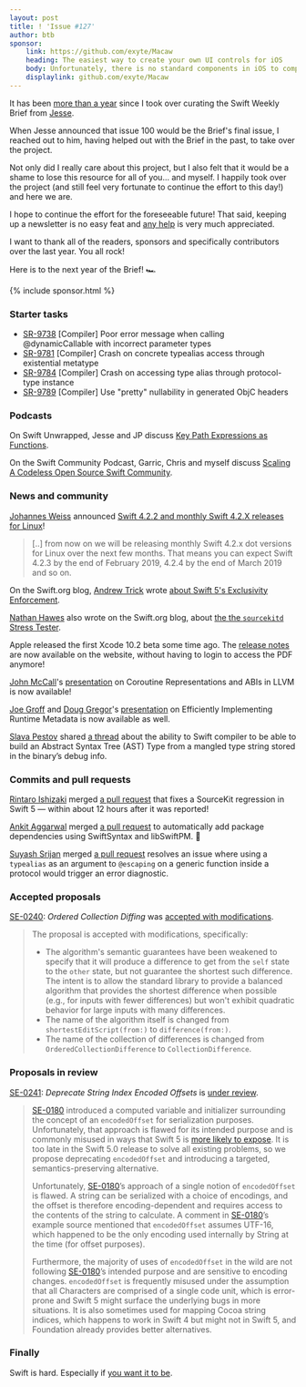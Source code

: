 ```yaml
---
layout: post
title: ! 'Issue #127'
author: btb
sponsor:
    link: https://github.com/exyte/Macaw
    heading: The easiest way to create your own UI controls for iOS
    body: Unfortunately, there is no standard components in iOS to compose drawings, so we are forced to use cumbersome rendering directly on graphics context.  Community of iOS developers on Github offers several frameworks to describe graphic components as a scene of primitives. Nowadays, Macaw is the most powerful framework allowing you to create custom components, charts, diagrams and use SVG files. It's an open source project with 4K+ starts on Github, so take it, use it, and make your life easier.
    displaylink: github.com/exyte/Macaw
---
```


It has been [more than a year](https://twitter.com/swiftlybrief/status/1090341325277417473)
since I took over curating the Swift Weekly Brief from [Jesse](https://twitter.com/jesse_squires).

When Jesse announced that issue 100 would be the Brief's final issue, I reached
out to him, having helped out with the Brief in the past, to take over the project.

Not only did I really care about this project, but I also felt that it would be
a shame to lose this resource for all of you... and myself. I happily took over
the project (and still feel very fortunate to continue the effort to this day!)
and here we are.

I hope to continue the effort for the foreseeable future! That said, keeping up
a newsletter is no easy feat and [any help](https://github.com/SwiftWeekly/swiftweekly.github.io/blob/master/CONTRIBUTING.md)
is very much appreciated.

I want to thank all of the readers, sponsors and specifically contributors over
the last year. You all rock!

Here is to the next year of the Brief! 🏎

<!--excerpt-->

{% include sponsor.html %}

### Starter tasks

- [SR-9738](https://bugs.swift.org/browse/SR-9738) [Compiler] Poor error message when calling @dynamicCallable with incorrect parameter types
- [SR-9781](https://bugs.swift.org/browse/SR-9781) [Compiler] Crash on concrete typealias access through existential metatype
- [SR-9784](https://bugs.swift.org/browse/SR-9784) [Compiler] Crash on accessing type alias through protocol-type instance
- [SR-9789](https://bugs.swift.org/browse/SR-9789) [Compiler] Use "pretty" nullability in generated ObjC headers

### Podcasts

On Swift Unwrapped, Jesse and JP discuss [Key Path Expressions as Functions](https://spec.fm/podcasts/swift-unwrapped/262630).

On the Swift Community Podcast, Garric, Chris and myself discuss [Scaling A Codeless Open Source Swift Community](https://www.swiftcommunitypodcast.org/episodes/2).

### News and community

[Johannes Weiss](https://twitter.com/johannesweiss/) announced [Swift 4.2.2 and monthly Swift 4.2.X releases for Linux](https://forums.swift.org/t/announcing-swift-4-2-2-and-monthly-swift-4-2-x-dot-releases-for-linux/20148)!

> [..] from now on we will be releasing monthly Swift 4.2.x dot versions for Linux over the next few months. That means you can expect Swift 4.2.3 by the end of February 2019, 4.2.4 by the end of March 2019 and so on.

On the Swift.org blog, [Andrew Trick](https://twitter.com/AndrewTrick)
wrote [about Swift 5's Exclusivity Enforcement](https://swift.org/blog/swift-5-exclusivity/).

[Nathan Hawes](https://github.com/nathawes/) also wrote on the Swift.org blog,
about [the the `sourcekitd` Stress Tester](https://swift.org/blog/sourcekitd-stress-tester/).

Apple released the first Xcode 10.2 beta some time ago. The [release notes](https://developer.apple.com/documentation/xcode_release_notes/xcode_10_2_beta_release_notes/swift_5_release_notes_for_xcode_10_2_beta)
are now available on the website, without having to login to access the PDF anymore!

[John McCall](https://twitter.com/pathofshrines)'s [presentation](https://www.youtube.com/watch?v=wyAbV8AM9PM)
on Coroutine Representations and ABIs in LLVM is now available!

[Joe Groff](https://twitter.com/jckarter) and [Doug Gregor](https://github.com/DougGregor)'s
[presentation](https://www.youtube.com/watch?v=G3bpj-4tWVU) on Efficiently
Implementing Runtime Metadata is now available as well.

[Slava Pestov](https://twitter.com/slava_pestov/) shared [a thread](https://twitter.com/slava_pestov/status/1092845931131817985)
about the ability to Swift compiler to be able to build an Abstract Syntax Tree (AST) Type from a mangled type string stored in the binary’s debug info.

### Commits and pull requests

[Rintaro Ishizaki](https://twitter.com/rintaro) merged [a pull request](https://github.com/apple/swift/pull/22177)
that fixes a SourceKit regression in Swift 5 — within about 12 hours after it
was reported!

[Ankit Aggarwal](https://twitter.com/aciidb0mb3r/) merged [a pull request](https://github.com/apple/swift-package-manager/pull/1966)
to automatically add package dependencies using SwiftSyntax and libSwiftPM. 🎉

[Suyash Srijan](https://twitter.com/suyashsrijan) merged [a pull request](https://github.com/apple/swift/pull/22231)
resolves an issue where using a `typealias` as an argument to `@escaping` on a generic function inside a protocol would trigger an error diagnostic.

### Accepted proposals

[SE-0240](https://github.com/apple/swift-evolution/blob/master/proposals/0240-ordered-collection-diffing.md): *Ordered Collection Diffing* was [accepted with modifications](https://forums.swift.org/t/accepted-with-modifications-se-0240-ordered-collection-diffing/20008).

> The proposal is accepted with modifications, specifically:
>
> - The algorithm's semantic guarantees have been weakened to specify that it will produce a difference to get from the `self` state to the `other` state, but not guarantee the shortest such difference. The intent is to allow the standard library to provide a balanced algorithm that provides the shortest difference when possible (e.g., for inputs with fewer differences) but won't exhibit quadratic behavior for large inputs with many differences.
> - The name of the algorithm itself is changed from `shortestEditScript(from:)` to `difference(from:)`.
> - The name of the collection of differences is changed from `OrderedCollectionDifference` to `CollectionDifference`.

### Proposals in review

[SE-0241](https://github.com/apple/swift-evolution/blob/master/proposals/0241-string-index-explicit-encoding-offset.md): *Deprecate String Index Encoded Offsets* is [under review](https://forums.swift.org/t/se-0241-explicit-encoded-offsets-for-string-indices/19929).

> [SE-0180](https://github.com/apple/swift-evolution/blob/master/proposals/0180-string-index-overhaul.md) introduced a computed variable and initializer surrounding the concept of an `encodedOffset` for serialization purposes. Unfortunately, that approach is flawed for its intended purpose and is commonly misused in ways that Swift 5 is [more likely to expose](https://bugs.swift.org/browse/SR-9749). It is too late in the Swift 5.0 release to solve all existing problems, so we propose deprecating `encodedOffset` and introducing a targeted, semantics-preserving alternative.
>
> Unfortunately, [SE-0180](https://github.com/apple/swift-evolution/blob/master/proposals/0180-string-index-overhaul.md)’s approach of a single notion of `encodedOffset` is flawed. A string can be serialized with a choice of encodings, and the offset is therefore encoding-dependent and requires access to the contents of the string to calculate. A comment in [SE-0180](https://github.com/apple/swift-evolution/blob/master/proposals/0180-string-index-overhaul.md)’s example source mentioned that `encodedOffset` assumes UTF-16, which happened to be the only encoding used internally by String at the time (for offset purposes).
>
> Furthermore, the majority of uses of `encodedOffset` in the wild are not following [SE-0180](https://github.com/apple/swift-evolution/blob/master/proposals/0180-string-index-overhaul.md)’s intended purpose and are sensitive to encoding changes. `encodedOffset` is frequently misused under the assumption that all Characters are comprised of a single code unit, which is error-prone and Swift 5 might surface the underlying bugs in more situations. It is also sometimes used for mapping Cocoa string indices, which happens to work in Swift 4 but might not in Swift 5, and Foundation already provides better alternatives.

### Finally

Swift is hard. Especially if [you want it to be](https://twitter.com/jckarter/status/1093180314526965760).
